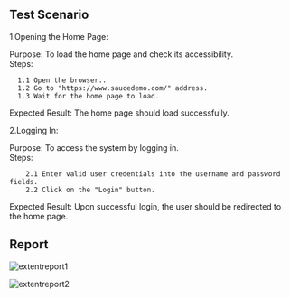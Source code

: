 ## Test Scenario
1.Opening the Home Page:      

Purpose: To load the home page and check its accessibility.      
Steps:     
      
      1.1 Open the browser..            
      1.2 Go to "https://www.saucedemo.com/" address.          
      1.3 Wait for the home page to load.
      
Expected Result: The home page should load successfully.                  

2.Logging In:                 
    
Purpose: To access the system by logging in.           
Steps: 

        2.1 Enter valid user credentials into the username and password fields.           
        2.2 Click on the "Login" button.            
        
Expected Result: Upon successful login, the user should be redirected to the home page.      

## Report    
   ![extentreport1](https://github.com/cylnesra/Sauce-Demo-Automation-TestNG/assets/87074889/6d7d4414-ae20-4185-878c-754aa97416dd)            

   
![extentreport2](https://github.com/cylnesra/Sauce-Demo-Automation-TestNG/assets/87074889/3e4f736b-73ba-48b8-b7ad-54d583846481)


